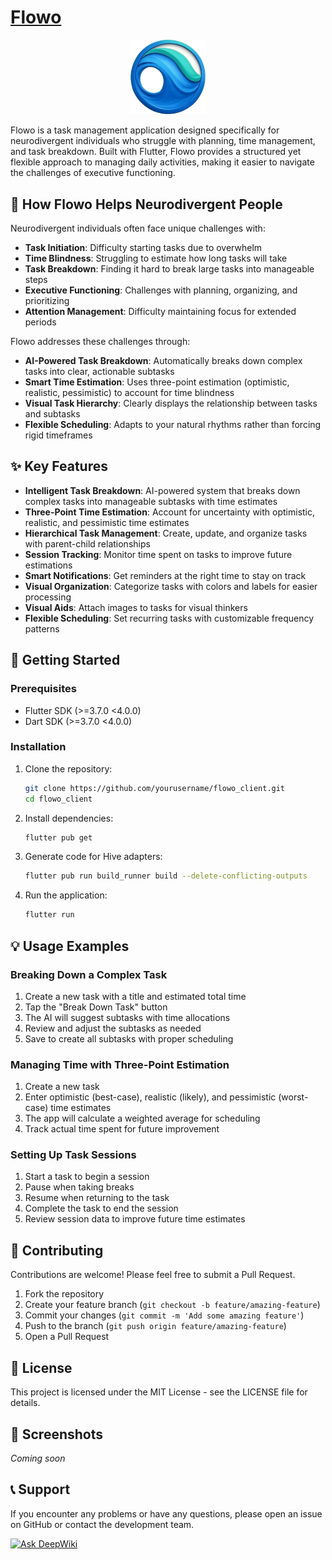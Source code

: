 # [Flowo](https://flowoapp.me/)
<p align="center">
  <img src="assets/icon/app_icon.png" alt="Flowo Logo" width="120"/>
</p>

Flowo is a task management application designed specifically for neurodivergent individuals who struggle with planning, time management, and task breakdown. Built with Flutter, Flowo provides a structured yet flexible approach to managing daily activities, making it easier to navigate the challenges of executive functioning.

## 🧠 How Flowo Helps Neurodivergent People

Neurodivergent individuals often face unique challenges with:

- **Task Initiation**: Difficulty starting tasks due to overwhelm
- **Time Blindness**: Struggling to estimate how long tasks will take
- **Task Breakdown**: Finding it hard to break large tasks into manageable steps
- **Executive Functioning**: Challenges with planning, organizing, and prioritizing
- **Attention Management**: Difficulty maintaining focus for extended periods

Flowo addresses these challenges through:

- **AI-Powered Task Breakdown**: Automatically breaks down complex tasks into clear, actionable subtasks
- **Smart Time Estimation**: Uses three-point estimation (optimistic, realistic, pessimistic) to account for time blindness
- **Visual Task Hierarchy**: Clearly displays the relationship between tasks and subtasks
- **Flexible Scheduling**: Adapts to your natural rhythms rather than forcing rigid timeframes

## ✨ Key Features

- **Intelligent Task Breakdown**: AI-powered system that breaks down complex tasks into manageable subtasks with time estimates
- **Three-Point Time Estimation**: Account for uncertainty with optimistic, realistic, and pessimistic time estimates
- **Hierarchical Task Management**: Create, update, and organize tasks with parent-child relationships
- **Session Tracking**: Monitor time spent on tasks to improve future estimations
- **Smart Notifications**: Get reminders at the right time to stay on track
- **Visual Organization**: Categorize tasks with colors and labels for easier processing
- **Visual Aids**: Attach images to tasks for visual thinkers
- **Flexible Scheduling**: Set recurring tasks with customizable frequency patterns

## 🚀 Getting Started

### Prerequisites

- Flutter SDK (>=3.7.0 <4.0.0)
- Dart SDK (>=3.7.0 <4.0.0)

### Installation

1. Clone the repository:
   ```bash
   git clone https://github.com/yourusername/flowo_client.git
   cd flowo_client
   ```

2. Install dependencies:
   ```bash
   flutter pub get
   ```

3. Generate code for Hive adapters:
   ```bash
   flutter pub run build_runner build --delete-conflicting-outputs
   ```

4. Run the application:
   ```bash
   flutter run
   ```

## 💡 Usage Examples

### Breaking Down a Complex Task

1. Create a new task with a title and estimated total time
2. Tap the "Break Down Task" button
3. The AI will suggest subtasks with time allocations
4. Review and adjust the subtasks as needed
5. Save to create all subtasks with proper scheduling

### Managing Time with Three-Point Estimation

1. Create a new task
2. Enter optimistic (best-case), realistic (likely), and pessimistic (worst-case) time estimates
3. The app will calculate a weighted average for scheduling
4. Track actual time spent for future improvement

### Setting Up Task Sessions

1. Start a task to begin a session
2. Pause when taking breaks
3. Resume when returning to the task
4. Complete the task to end the session
5. Review session data to improve future time estimates

## 🤝 Contributing

Contributions are welcome! Please feel free to submit a Pull Request.

1. Fork the repository
2. Create your feature branch (`git checkout -b feature/amazing-feature`)
3. Commit your changes (`git commit -m 'Add some amazing feature'`)
4. Push to the branch (`git push origin feature/amazing-feature`)
5. Open a Pull Request

## 📄 License

This project is licensed under the MIT License - see the LICENSE file for details.

## 📱 Screenshots

*Coming soon*

## 📞 Support

If you encounter any problems or have any questions, please open an issue on GitHub or contact the development team.

[![Ask DeepWiki](https://deepwiki.com/badge.svg)](https://deepwiki.com/Zu9zwan9/flowo_client)
